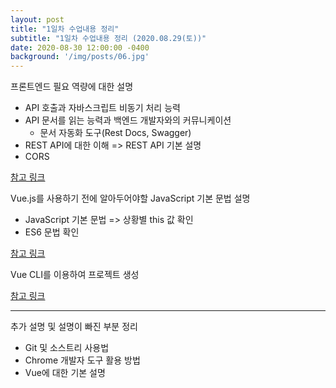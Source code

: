 ```yaml
---
layout: post
title: "1일차 수업내용 정리"
subtitle: "1일차 수업내용 정리 (2020.08.29(토))"
date: 2020-08-30 12:00:00 -0400
background: '/img/posts/06.jpg'
---
```


프론트엔드 필요 역량에 대한 설명
- API 호출과 자바스크립트 비동기 처리 능력
- API 문서를 읽는 능력과 백엔드 개발자와의 커뮤니케이션
    - 문서 자동화 도구(Rest Docs, Swagger)
- REST API에 대한 이해 => REST API 기본 설명
- CORS

[참고 링크](https://joshua1988.github.io/vue-camp/front-dev.html)


Vue.js를 사용하기 전에 알아두어야할 JavaScript 기본 문법 설명
- JavaScript 기본 문법 => 상황별 this 값 확인
- ES6 문법 확인

[참고 링크](https://joshua1988.github.io/vue-camp/textbook.html)

Vue CLI를 이용하여 프로젝트 생성

[참고 링크](https://cli.vuejs.org/)

---
추가 설명 및 설명이 빠진 부분 정리
- Git 및 소스트리 사용법
- Chrome 개발자 도구 활용 방법
- Vue에 대한 기본 설명